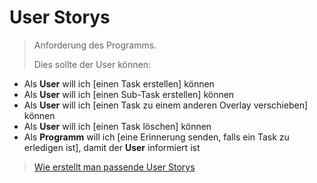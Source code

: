 # User Storys

> Anforderung des Programms.
>
> Dies sollte der User können:

- Als **User** will ich [einen Task erstellen] können
- Als **User** will ich [einen Sub-Task erstellen] können
- Als **User** will ich [einen Task zu einem anderen Overlay verschieben] können
- Als **User** will ich [einen Task löschen] können
- Als **Programm** will ich [eine Erinnerung senden, falls ein Task zu erledigen ist], damit der **User** informiert ist

> [Wie erstellt man passende User Storys](https://www.business-wissen.de/artikel/scrum-so-erstellen-sie-gute-user-stories/)
